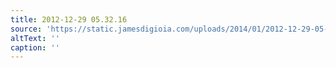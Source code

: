 ```yaml
---
title: 2012-12-29 05.32.16
source: 'https://static.jamesdigioia.com/uploads/2014/01/2012-12-29-05-32-16-scaled.jpg'
altText: ''
caption: ''
---
```


